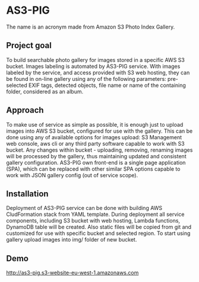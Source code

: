 # AS3-PIG
The name is an acronym made from Amazon S3 Photo Index Gallery.

## Project goal
To build searchable photo gallery for images stored in a specific AWS S3 bucket. Images labeling is automated by AS3-PIG service. With images labeled by the service, and access provided with S3 web hosting, they can be found in on-line gallery using any of the following parameters: pre-selected EXIF tags, detected objects, file name or name of the containing folder, considered as an album. 

## Approach
To make use of service as simple as possible, it is enough just to upload images into AWS S3 bucket, configured for use with the gallery. This can be done using any of available options for images upload: S3 Management web console, aws cli or any third party software capable to work with S3 bucket. Any changes within bucket - uploading, removing, renaming images will be processed by the gallery, thus maintaining updated and consistent gallery configuration. AS3-PIG own front-end is a single page application (SPA), which can be replaced with other similar SPA options capable to work with JSON gallery config (out of service scope).

## Installation
Deployment of AS3-PIG service can be done with building AWS CludFormation stack from YAML template. During deployment all service components, including S3 bucket with web hosting, Lambda functions, DynamoDB table will be created. Also static files will be copied from git and customized for use with specific bucket and selected region. To start using gallery upload images into img/ folder of new bucket.

## Demo
http://as3-pig.s3-website-eu-west-1.amazonaws.com
